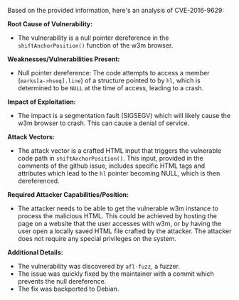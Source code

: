 Based on the provided information, here's an analysis of CVE-2016-9629:

**Root Cause of Vulnerability:**
- The vulnerability is a null pointer dereference in the `shiftAnchorPosition()` function of the w3m browser.

**Weaknesses/Vulnerabilities Present:**
- Null pointer dereference: The code attempts to access a member (`marks[a->hseq].line`) of a structure pointed to by `hl`, which is determined to be `NULL` at the time of access, leading to a crash.

**Impact of Exploitation:**
- The impact is a segmentation fault (SIGSEGV) which will likely cause the w3m browser to crash. This can cause a denial of service.

**Attack Vectors:**
- The attack vector is a crafted HTML input that triggers the vulnerable code path in `shiftAnchorPosition()`. This input, provided in the comments of the github issue, includes specific HTML tags and attributes which lead to the `hl` pointer becoming NULL, which is then dereferenced.

**Required Attacker Capabilities/Position:**
- The attacker needs to be able to get the vulnerable w3m instance to process the malicious HTML. This could be achieved by hosting the page on a website that the user accesses with w3m, or by having the user open a locally saved HTML file crafted by the attacker. The attacker does not require any special privileges on the system.

**Additional Details:**
- The vulnerability was discovered by `afl-fuzz`, a fuzzer.
- The issue was quickly fixed by the maintainer with a commit which prevents the null dereference.
- The fix was backported to Debian.